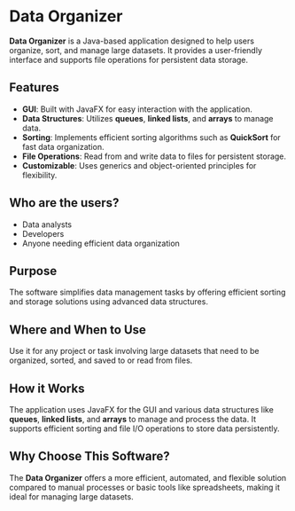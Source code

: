 # Data Organizer

**Data Organizer** is a Java-based application designed to help users organize, sort, and manage large datasets. It provides a user-friendly interface and supports file operations for persistent data storage.

## Features

- **GUI**: Built with JavaFX for easy interaction with the application.
- **Data Structures**: Utilizes **queues**, **linked lists**, and **arrays** to manage data.
- **Sorting**: Implements efficient sorting algorithms such as **QuickSort** for fast data organization.
- **File Operations**: Read from and write data to files for persistent storage.
- **Customizable**: Uses generics and object-oriented principles for flexibility.

## Who are the users?

- Data analysts
- Developers
- Anyone needing efficient data organization

## Purpose

The software simplifies data management tasks by offering efficient sorting and storage solutions using advanced data structures.

## Where and When to Use

Use it for any project or task involving large datasets that need to be organized, sorted, and saved to or read from files.

## How it Works

The application uses JavaFX for the GUI and various data structures like **queues**, **linked lists**, and **arrays** to manage and process the data. It supports efficient sorting and file I/O operations to store data persistently.

## Why Choose This Software?

The **Data Organizer** offers a more efficient, automated, and flexible solution compared to manual processes or basic tools like spreadsheets, making it ideal for managing large datasets.
